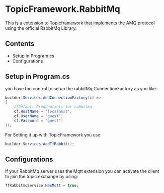 ﻿# TopicFramework.RabbitMq

This is a extension to Topicframework that implements the AMQ protocol using the official RabbitMq Library.

## Contents

- Setup in Program.cs
- Configurations


## Setup in Program.cs

you have the control to setup the rabbitMq ConnectionFactory as you like.

```C#
builder.Services.AddConnectionFactory(cf =>
{
    //Default Creddentials for rabbitmq
    cf.HostName = "localhost";
    cf.UserName = "guest";
    cf.Password = "guest";
});
```

For Setting it up with TopicFramework you use

```C#
builder.Services.AddTfRabbit();
```

## Configurations 

If your RabbitMq server uses the Mqtt extension you can activate the client to join the topic exchange by using:

```C#
TfRabbitmqService.HasMqtt = true;
```
